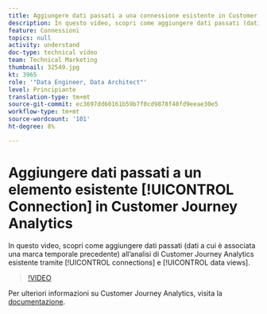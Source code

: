 ```yaml
---
title: Aggiungere dati passati a una connessione esistente in Customer Journey Analytics
description: In questo video, scopri come aggiungere dati passati (dati a cui è associata una marca temporale precedente) all’analisi Adobe Customer Journey Analytics esistente tramite connessioni e visualizzazioni dati.
feature: Connessioni
topics: null
activity: understand
doc-type: technical video
team: Technical Marketing
thumbnail: 32549.jpg
kt: 3965
role: '"Data Engineer, Data Architect"'
level: Principiante
translation-type: tm+mt
source-git-commit: ec3697dd60161b59b7f0cd9878f40fd9eeae30e5
workflow-type: tm+mt
source-wordcount: '101'
ht-degree: 8%

---
```



# Aggiungere dati passati a un elemento esistente [!UICONTROL Connection] in Customer Journey Analytics

In questo video, scopri come aggiungere dati passati (dati a cui è associata una marca temporale precedente) all’analisi di Customer Journey Analytics esistente tramite [!UICONTROL connections] e [!UICONTROL data views].

>[!VIDEO](https://video.tv.adobe.com/v/32549/?quality=12)

Per ulteriori informazioni su Customer Journey Analytics, visita la [documentazione](https://docs.adobe.com/content/help/it-IT/analytics-platform/using/cja-landing.html).
